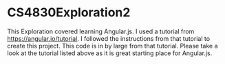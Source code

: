 # CS4830Exploration2

This Exploration covered learning Angular.js. I used a tutorial from https://angular.io/tutorial. I followed the instructions from that tutorial to create this project. This code is in by large from that tutorial. Please take a look at the tutorial listed above as it is great starting place for Angular.js.
